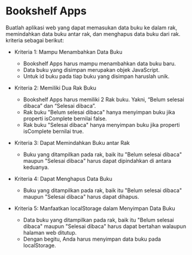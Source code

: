 # Bookshelf Apps

Buatlah aplikasi web yang dapat memasukan data buku ke dalam rak, memindahkan data buku antar rak, dan menghapus data buku dari rak. 
kriteria sebagai berikut:

* Kriteria 1: Mampu Menambahkan Data Buku
  * Bookshelf Apps harus mampu menambahkan data buku baru.
  * Data buku yang disimpan merupakan objek JavaScript.
  * Untuk id buku pada tiap buku yang disimpan haruslah unik. 

* Kriteria 2: Memiliki Dua Rak Buku
  * Bookshelf Apps harus memiliki 2 Rak buku. Yakni, “Belum selesai dibaca” dan “Selesai dibaca”.
  * Rak buku "Belum selesai dibaca" hanya menyimpan buku jika properti isComplete bernilai false.
  * Rak buku "Selesai dibaca" hanya menyimpan buku jika properti isComplete bernilai true.

* Kriteria 3: Dapat Memindahkan Buku antar Rak
  * Buku yang ditampilkan pada rak, baik itu "Belum selesai dibaca" maupun "Selesai dibaca" harus dapat dipindahkan di antara keduanya.

* Kriteria 4: Dapat Menghapus Data Buku
  * Buku yang ditampilkan pada rak, baik itu "Belum selesai dibaca" maupun "Selesai dibaca" harus dapat dihapus.

* Kriteria 5: Manfaatkan localStorage dalam Menyimpan Data Buku
  * Data buku yang ditampilkan pada rak, baik itu "Belum selesai dibaca" maupun "Selesai dibaca" harus dapat bertahan walaupun halaman web ditutup.
  * Dengan begitu, Anda harus menyimpan data buku pada localStorage.
